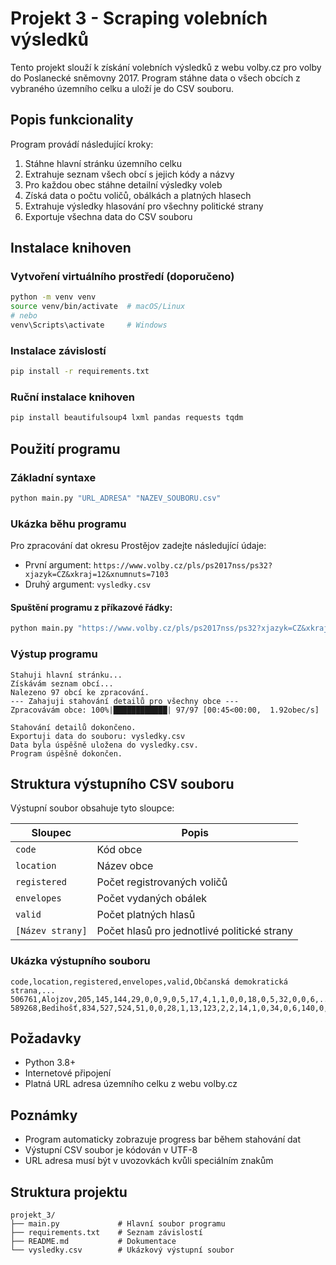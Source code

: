 # Projekt 3 - Scraping volebních výsledků

Tento projekt slouží k získání volebních výsledků z webu volby.cz pro volby do Poslanecké sněmovny 2017. Program stáhne data o všech obcích z vybraného územního celku a uloží je do CSV souboru.

## Popis funkcionality

Program provádí následující kroky:
1. Stáhne hlavní stránku územního celku
2. Extrahuje seznam všech obcí s jejich kódy a názvy
3. Pro každou obec stáhne detailní výsledky voleb
4. Získá data o počtu voličů, obálkách a platných hlasech
5. Extrahuje výsledky hlasování pro všechny politické strany
6. Exportuje všechna data do CSV souboru

## Instalace knihoven

### Vytvoření virtuálního prostředí (doporučeno)
```bash
python -m venv venv
source venv/bin/activate  # macOS/Linux
# nebo
venv\Scripts\activate     # Windows
```

### Instalace závislostí
```bash
pip install -r requirements.txt
```

### Ruční instalace knihoven
```bash
pip install beautifulsoup4 lxml pandas requests tqdm
```

## Použití programu

### Základní syntaxe
```bash
python main.py "URL_ADRESA" "NAZEV_SOUBORU.csv"
```

### Ukázka běhu programu

Pro zpracování dat okresu Prostějov zadejte následující údaje:

- První argument: `https://www.volby.cz/pls/ps2017nss/ps32?xjazyk=CZ&xkraj=12&xnumnuts=7103`
- Druhý argument: `vysledky.csv`
#### Spuštění programu z příkazové řádky:
```bash
python main.py "https://www.volby.cz/pls/ps2017nss/ps32?xjazyk=CZ&xkraj=12&xnumnuts=7103" "vysledky.csv"
```

### Výstup programu
```
Stahuji hlavní stránku...
Získávám seznam obcí...
Nalezeno 97 obcí ke zpracování.
--- Zahajuji stahování detailů pro všechny obce ---
Zpracovávám obce: 100%|████████████| 97/97 [00:45<00:00,  1.92obec/s]

Stahování detailů dokončeno.
Exportuji data do souboru: vysledky.csv
Data byla úspěšně uložena do vysledky.csv.
Program úspěšně dokončen.
```

## Struktura výstupního CSV souboru

Výstupní soubor obsahuje tyto sloupce:

| Sloupec          | Popis                                       |
| ---------------- | ------------------------------------------- |
| `code`           | Kód obce                                    |
| `location`       | Název obce                                  |
| `registered`     | Počet registrovaných voličů                 |
| `envelopes`      | Počet vydaných obálek                       |
| `valid`          | Počet platných hlasů                        |
| `[Název strany]` | Počet hlasů pro jednotlivé politické strany |

### Ukázka výstupního souboru
```csv
code,location,registered,envelopes,valid,Občanská demokratická strana,...
506761,Alojzov,205,145,144,29,0,0,9,0,5,17,4,1,1,0,0,18,0,5,32,0,0,6,...
589268,Bedihošť,834,527,524,51,0,0,28,1,13,123,2,2,14,1,0,34,0,6,140,0,0,26,...
```

## Požadavky

- Python 3.8+
- Internetové připojení
- Platná URL adresa územního celku z webu volby.cz

## Poznámky

- Program automaticky zobrazuje progress bar během stahování dat
- Výstupní CSV soubor je kódován v UTF-8
- URL adresa musí být v uvozovkách kvůli speciálním znakům

## Struktura projektu

```
projekt_3/
├── main.py             # Hlavní soubor programu
├── requirements.txt    # Seznam závislostí
├── README.md           # Dokumentace
└── vysledky.csv        # Ukázkový výstupní soubor
```